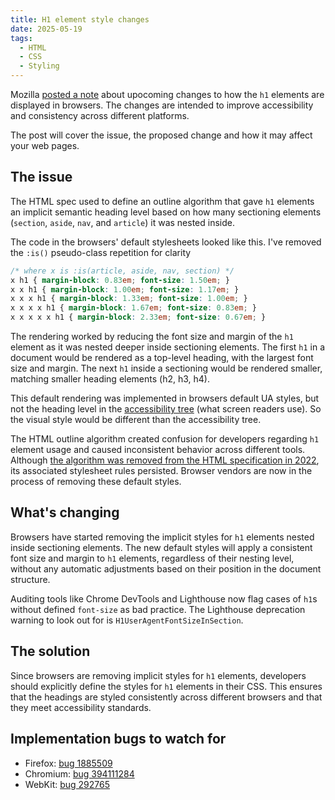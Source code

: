 ```yaml
---
title: H1 element style changes
date: 2025-05-19
tags:
  - HTML
  - CSS
  - Styling
---
```


Mozilla [posted a note](https://developer.mozilla.org/en-US/blog/h1-element-styles/) about upocoming changes to how the `h1` elements are displayed in browsers. The changes are intended to improve accessibility and consistency across different platforms.

The post will cover the issue, the proposed change and how it may affect your web pages.

## The issue

The HTML spec used to define an outline algorithm that gave `h1` elements an implicit semantic heading level based on how many sectioning elements (`section`, `aside`, `nav`, and `article`) it was nested inside.

The code in the browsers' default stylesheets looked like this. I've removed the `:is()` pseudo-class repetition for clarity

```css
/* where x is :is(article, aside, nav, section) */
x h1 { margin-block: 0.83em; font-size: 1.50em; }
x x h1 { margin-block: 1.00em; font-size: 1.17em; }
x x x h1 { margin-block: 1.33em; font-size: 1.00em; }
x x x x h1 { margin-block: 1.67em; font-size: 0.83em; }
x x x x x h1 { margin-block: 2.33em; font-size: 0.67em; }
```

The rendering worked by reducing the font size and margin of the `h1` element as it was nested deeper inside sectioning elements. The first `h1` in a document would be rendered as a top-level heading, with the largest font size and margin. The next `h1` inside a sectioning would be rendered smaller, matching smaller heading elements (h2, h3, h4).

This default rendering was implemented in browsers default UA styles, but not the heading level in the [accessibility tree](https://developer.mozilla.org/en-US/docs/Glossary/Accessibility_tree) (what screen readers use). So the visual style would be different than the accessibility tree.

The HTML outline algorithm created confusion for developers regarding `h1` element usage and caused inconsistent behavior across different tools. Although [the algorithm was removed from the HTML specification in 2022](https://github.com/whatwg/html/pull/7829), its associated stylesheet rules persisted. Browser vendors are now in the process of removing these default styles.

## What's changing

Browsers have started removing the implicit styles for `h1` elements nested inside sectioning elements. The new default styles will apply a consistent font size and margin to `h1` elements, regardless of their nesting level, without any automatic adjustments based on their position in the document structure.

Auditing tools like Chrome DevTools and Lighthouse now flag cases of `h1`s without defined `font-size` as bad practice. The Lighthouse deprecation warning to look out for is `H1UserAgentFontSizeInSection`.

## The solution

Since browsers are removing implicit styles for `h1` elements, developers should explicitly define the styles for `h1` elements in their CSS. This ensures that the headings are styled consistently across different browsers and that they meet accessibility standards.

## Implementation bugs to watch for

* Firefox: [bug 1885509](https://bugzilla.mozilla.org/show_bug.cgi?id=1885509)
* Chromium: [bug 394111284](https://issues.chromium.org/issues/394111284)
* WebKit: [bug 292765](https://bugs.webkit.org/show_bug.cgi?id=292765)
